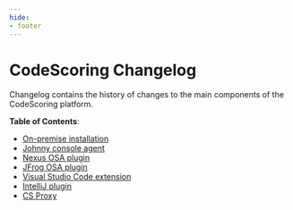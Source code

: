 ```yaml
---
hide:
- footer
---
```


# CodeScoring Changelog

Changelog contains the history of changes to the main components of the CodeScoring platform.

**Table of Contents**:

- [On-premise installation](/changelog/on-premise-changelog.en)
- [Johnny console agent](/changelog/johnny-changelog.en)
- [Nexus OSA plugin](/changelog/nexus-changelog.en)
- [JFrog OSA plugin](/changelog/jfrog-changelog.en)
- [Visual Studio Code extension](/changelog/vscode-changelog.en)
- [IntelliJ plugin](/changelog/intellij-changelog.en)
- [CS Proxy](/changelog/cs-proxy.en)